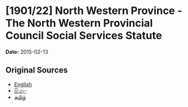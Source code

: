 # [1901/22] North Western Province - The North Western Provincial Council Social Services Statute

**Date:** 2015-02-13

## Original Sources

- [English](https://documents.gov.lk/view/extra-gazettes/2015/2/1901-22_E.pdf)
- [සිංහල](https://documents.gov.lk/view/extra-gazettes/2015/2/1901-22_S.pdf)
- [தமிழ்](https://documents.gov.lk/view/extra-gazettes/2015/2/1901-22_T.pdf)

